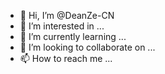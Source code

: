 - 👋 Hi, I’m @DeanZe-CN
- 👀 I’m interested in ...
- 🌱 I’m currently learning ...
- 💞️ I’m looking to collaborate on ...
- 📫 How to reach me ...

<!---
DeanZe-CN/DeanZe-CN is a ✨ special ✨ repository because its `README.md` (this file) appears on your GitHub profile.
You can click the Preview link to take a look at your changes.
--->
